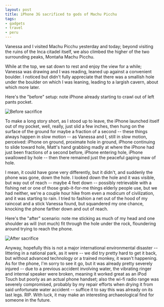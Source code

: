 ```yaml
---
layout: post
title: iPhone 3G sacrificed to gods of Machu Picchu
tags:
- gadgets
- travel
- peru
---
```

Vanessa and I visited Machu Picchu yesterday and today; beyond visiting the
ruins of the Inca citadel itself, we also climbed the higher of the two
surrounding peaks, Montaña Machu Picchu.

While at the top, we sat down to rest and enjoy the view for a while; Vanessa
was drawing and I was reading, leaned up against a convenient boulder. I
noticed but didn't fully appreciate that there was a smallish hole under the
boulder on which I was leaning, leading to a largish cavern, about which more
later.

Here's the "before" setup: note iPhone already starting to crawl out of left
pants pocket.

![Before
sacrifice](http://farm6.static.flickr.com/5167/5262183014_9382f249cf_z.jpg)

To make a long story short, as I stood up to leave, the iPhone launched itself
out of my pocket, well, really, just slid a few inches, then hung on the
surface of the ground for maybe a fraction of a second -- these things always
happen in slow motion -- as Vanessa and I, still in slow motion, perceived:
iPhone on ground, proximate hole in ground, iPhone continuing to slide toward
hole, Matt's hand grabbing madly at where the iPhone had just been fractions
of a second before, iPhone entering hole, iPhone swallowed by hole -- then
there remained just the peaceful gaping maw of hole.

I mean, it could have gone very differently, but it didn't, and suddenly the
phone was gone, down the hole. I looked down the hole and it was visible, but
way out of reach -- maybe 4 feet down -- possibly retrievable with a fishing
net or one of those grab-it-for-me things elderly people use, but we had
neither, we're a couple hour hike from even a modicum of civilization, and it
was starting to rain. I tried to fashion a net out of the hood of my raincoat
and a stick Vanessa found, but squandered my one chance, knocking the phone
farther down and out of reach.

Here's the "after" scenario: note me sticking as much of my head and one
shoulder as will (not much) fit through the hole under the rock, floundering
around trying to reach the phone.

![After
sacrifice](http://farm6.static.flickr.com/5162/5262183112_114dcf5a7d_z.jpg)

Anyway, hopefully this is not a major international environmental disaster --
littering in a national park, as it were -- we did try pretty hard to get it
back, but without advanced technology or a trained monkey, it wasn't
happening. As for the phone, I'm sorry to see it go, but it was already pretty
severely injured -- due to a previous accident involving water, the vibrating
ringer and internal speaker were broken, meaning it worked great as an iPod
Touch but poorly as an actual phone handset; also the wi-fi radio range was
severely compromised, probably by my repair efforts when drying it from said
unfortunate water accident -- suffice it to say this was already on its last
legs. RIP. With luck, it may make an interesting archaeological find for
someone in the future.


